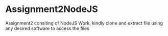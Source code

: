 # Assignment2NodeJS
Assignment2 consiting of NodeJS Work, kindly clone and extract file using any desired software to access the files
